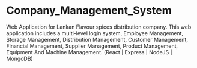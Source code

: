 # Company_Management_System
 Web Application for Lankan Flavour spices distribution company. This web application includes a multi-level login system, Employee Management, Storage Management, Distribution Management, Customer Management, Financial Management, Supplier Management, Product Management, Equipment And Machine Management. (React | Express | NodeJS | MongoDB)
